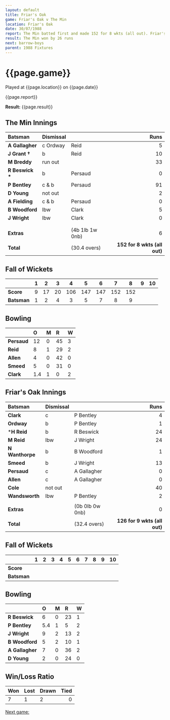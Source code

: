 ```yaml
---
layout: default
title: Friar's Oak
game: Friar's Oak v The Min
location: Friar's Oak
date: 30/07/1988
report: The Min batted first and made 152 for 8 wkts (all out). Friar's Oak replied with 126 for 9 wkts (all out)
result: The Min won by 26 runs
next: barrow-boys
parent: 1988 Fixtures
---
```


# {{page.game}}

Played at {{page.location}} on {{page.date}}

{{page.report}}

**Result:** {{page.result}}

## The Min Innings

| Batsman | Dismissal |  | Runs |
|:---|:---|---|---:|
| **A Gallagher** | c Ordway | Reid | 5 | 
| **J Grant &#8224;** | b | Reid | 10 | 
| **M Breddy** | run out |  | 33 | 
| **R Beswick &#42;** | b | Persaud | 0 | 
| **P Bentley** | c & b  | Persaud | 91 | 
| **D Young** | not out |  | 2 | 
| **A Fielding** | c & b  | Persaud | 0 | 
| **B Woodford** | lbw | Clark | 5 | 
| **J Wright** | lbw | Clark | 0 | 
|  |  |  |  | 
|  |  |  |  | 
| **Extras** | | (4b 1lb 1w 0nb) | 6 | 
| **Total** | | (30.4 overs) | **152 for 8 wkts (all out)** | 

## Fall of Wickets

| | 1 | 2 | 3 | 4 | 5 | 6 | 7 | 8 | 9 | 10 |
|---|:---:|:---:|:---:|:---:|:---:|:---:|:---:|:---:|:---:|:---:|
| **Score** | 9 | 17 | 20 | 106 | 147 | 147 | 152 | 152 |  |  | 
| **Batsman** | 1 | 2 | 4 | 3 | 5 | 7 | 8 | 9 |  |  | 

## Bowling

| | O | M | R | W |
|---|:---|:---|:---|:---|
| **Persaud** | 12 | 0 | 45 | 3 | 
| **Reid** | 8 | 1 | 29 | 2 | 
| **Allen** | 4 | 0 | 42 | 0 | 
| **Smeed** | 5 | 0 | 31 | 0 |
| **Clark** | 1.4 | 1 | 0 | 2 | 

## Friar's Oak Innings

| Batsman | Dismissal |  | Runs |
|:---|:---|---|---:|
| **Clark** | c | P Bentley | 4 | 
| **Ordway** | b | P Bentley | 1 | 
| ***H Reid** | b | R Beswick | 24 | 
| **M Reid** | lbw | J Wright | 24 | 
| **N Wanthorpe** | b | B Woodford | 1 | 
| **Smeed** | b |  J Wright | 13 |
| **Persaud** | c | A Gallagher | 0 | 
| **Allen** | c | A Gallagher | 0 |
| **Cole** | not out |  | 40 | 
| **Wandsworth** | lbw | P Bentley | 2 | 
|  |  |  |  |
| **Extras** | | (0b 0lb 0w 0nb) | 0 | 
| **Total** | | (32.4 overs) | **126 for 9 wkts (all out)** | 

## Fall of Wickets

| | 1 | 2 | 3 | 4 | 5 | 6 | 7 | 8 | 9 | 10 |
|---|:---:|:---:|:---:|:---:|:---:|:---:|:---:|:---:|:---:|:---:|
| **Score** |  |  |  |  |  |  |  |  |  |  |
| **Batsman** |  |  |  |  |  |  |  |  |  |  |

## Bowling

| | O | M | R | W |
|---|:---|:---|:---|:---|
| **R Beswick** | 6 | 0 | 23 | 1 | 
| **P Bentley** | 5.4 | 1 | 5 | 2 | 
| **J Wright** | 9 | 2 | 13 | 2 | 
| **B Woodford** | 5 | 2 | 10 | 1 | 
| **A Gallagher** | 7 | 0 | 36 | 2 |
| **D Young** | 2 | 0 | 24 | 0 |

## Win/Loss Ratio

| Won | Lost | Drawn | Tied |
|:---|:---|:---|---:|
| 7 | 1 | 2 | 0 |

[Next game:]({{page.next}})